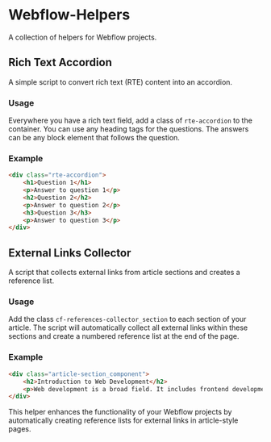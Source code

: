 # Webflow-Helpers

A collection of helpers for Webflow projects.

## Rich Text Accordion

A simple script to convert rich text (RTE) content into an accordion.

### Usage

Everywhere you have a rich text field, add a class of `rte-accordion` to the container. You can use any heading tags for the questions. The answers can be any block element that follows the question.

### Example

```html
<div class="rte-accordion">
    <h1>Question 1</h1>
    <p>Answer to question 1</p> 
    <h2>Question 2</h2>
    <p>Answer to question 2</p>
    <h3>Question 3</h3>
    <p>Answer to question 3</p>
</div>
```

## External Links Collector

A script that collects external links from article sections and creates a reference list.

### Usage

Add the class `cf-references-collector_section` to each section of your article. The script will automatically collect all external links within these sections and create a numbered reference list at the end of the page.

### Example

```html
<div class="article-section_component">
    <h2>Introduction to Web Development</h2>
    <p>Web development is a broad field. It includes frontend development using technologies like <a href="https://developer.mozilla.org/en-US/docs/Web/HTML">HTML</a>, <a href="https://developer.mozilla.org/en-US/docs/Web/CSS">CSS</a>, and <a href="https://developer.mozilla.org/en-US/docs/Web/JavaScript">JavaScript</a>.</p>
</div>
```

This helper enhances the functionality of your Webflow projects by automatically creating reference lists for external links in article-style pages.

